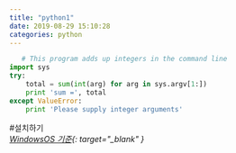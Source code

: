 ```yaml
---
title: "python1"
date: 2019-08-29 15:10:28
categories: python
---
```


```python
   # This program adds up integers in the command line
import sys
try:
    total = sum(int(arg) for arg in sys.argv[1:])
    print 'sum =', total
except ValueError:
    print 'Please supply integer arguments'
```

#설치하기  
*[WindowsOS 기준](https://github.com/mmistakes/minimal-mistakes){: target="_blank" }*
